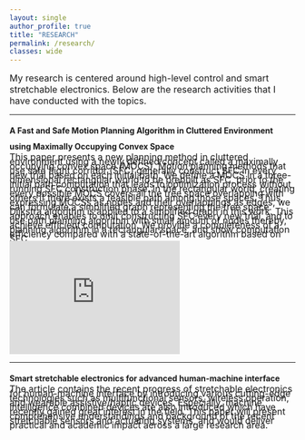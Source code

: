 ```yaml
---
layout: single
author_profile: true
title: "RESEARCH"
permalink: /research/
classes: wide
---
```

<span style="font-size: medium;">
My research is centered around high-level control and smart stretchable electronics. Below are the research activities that I have conducted with the topics. 
</span>

<hr class="one">
<span style="font-weight: bold;line-height: 2.0em; ">
 A Fast and Safe Motion Planning Algorithm in Cluttered Environment using Maximally Occupying Convex Space <br>
</span>

<span style="font-size: medium;line-height: 0.5em;">
This paper presents a new planning method in cluttered environment using a newly defined concept called a maximally occupying convex space (MOCS). Motion planning methods that use safe flight corridor (SFC) generally construct SFC in every new trial based on each initial path. We define a MOCS in a three-dimensional rectangular world to be prebuilt as SFC, prior to the initial path computation that leads to optimization process without running SFC construction phase. In the rectangular world, creating every possible MOCS covers all the free space overlapping with others if there exists a feasible path among those spaces. Thus, expressing MOCSs as nodes and their overlappings as edges, we can formulate a simplified graph representing the free space. Dijkstra algorithm is applied to a simplified graph in this work. This approach enables to omit constructing SFC every new trial, and to use path planning algorithm with small amount of nodes thereby, achieve efficient computation. We provide a completeness of a planning algorithm in a rectangular space, and show computation efficiency compared with a state-of-the-art algorithm based on SFC. <br>
</span>

 <iframe width="300" height="200" src="https://www.youtube.com/embed/USFbCB9flEY" allowfullscreen frameborder="0"></iframe>
 
<hr class="one">
<span style="font-weight: bold;line-height: 2.0em; ">
Smart stretchable electronics for advanced human-machine interface <br>
</span>

<span style="font-size: medium;line-height: 0.5em;">
 The article contains the recent progress of stretchable electronics for human-machine interface by introducing various cutting-edge technologies such as multifunctional sensors, wireless operation, and wearable assistive/haptic devices. Especially, machine intelligence combined devices are also introduced which have recently gained great interest in the field. This paper will present comprehensive understandings and background of the recent stretchable sensors and actuating systems, and would deliver practical and academic impact across a large research area. <br>
</span>
